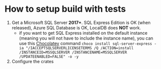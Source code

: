 How to setup build with tests
========================

1. Get a Microsoft SQL Server **2017+**. SQL Express Edition is OK (when released), Azure SQL Database is OK, LocalDB does **NOT** work.
    * if you want to get SQL Express installed on the default instance (meaning you will not have to include the instance name), you can use this [Chocolatey](chocolatey.org) command `choco install sql-server-express -ia "/IACCEPTSQLSERVERLICENSETERMS /Q /ACTION=install /INSTANCEID=MSSQLSERVER /INSTANCENAME=MSSQLSERVER /UPDATEENABLED=FALSE" -o -y`
2. Configure the crates